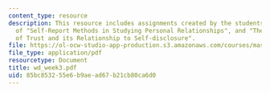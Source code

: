```yaml
---
content_type: resource
description: This resource includes assignments created by the students on review
  of "Self-Report Methods in Studying Personal Relationships", and "The measurement
  of Trust and its Relationship to Self-disclosure".
file: https://ol-ocw-studio-app-production.s3.amazonaws.com/courses/mas-965-relational-machines-spring-2005/85bc853255e6b9aead67b21cb80ca6d0_wd_week3.pdf
file_type: application/pdf
resourcetype: Document
title: wd_week3.pdf
uid: 85bc8532-55e6-b9ae-ad67-b21cb80ca6d0
---
```

